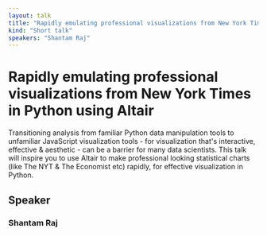 ```yaml
---
layout: talk
title: "Rapidly emulating professional visualizations from New York Times in Python using Altair"
kind: "Short talk"
speakers: "Shantam Raj"
---
```


# Rapidly emulating professional visualizations from New York Times in Python using Altair

Transitioning analysis from familiar Python data manipulation tools to unfamiliar JavaScript visualization tools - for visualization that's interactive, effective & aesthetic - can be a barrier for many data scientists. This talk will inspire you to use Altair to make professional looking statistical charts (like The NYT & The Economist etc) rapidly, for effective visualization in Python.

## Speaker

### Shantam Raj


